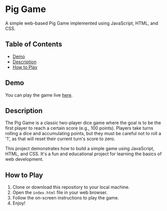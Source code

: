 # Pig Game

A simple web-based Pig Game implemented using JavaScript, HTML, and CSS.

## Table of Contents

- [Demo](#demo)
- [Description](#description)
- [How to Play](#how-to-play)

## Demo

You can play the game live [here](https://anurag99singh.github.io/Pig-Game/).

## Description

The Pig Game is a classic two-player dice game where the goal is to be the first player to reach a certain score (e.g., 100 points). Players take turns rolling a dice and accumulating points, but they must be careful not to roll a '1', as that will reset their current turn's score to zero.

This project demonstrates how to build a simple game using JavaScript, HTML, and CSS. It's a fun and educational project for learning the basics of web development.

## How to Play

1. Clone or download this repository to your local machine.
2. Open the `index.html` file in your web browser.
3. Follow the on-screen instructions to play the game.
4. Enjoy!

 
